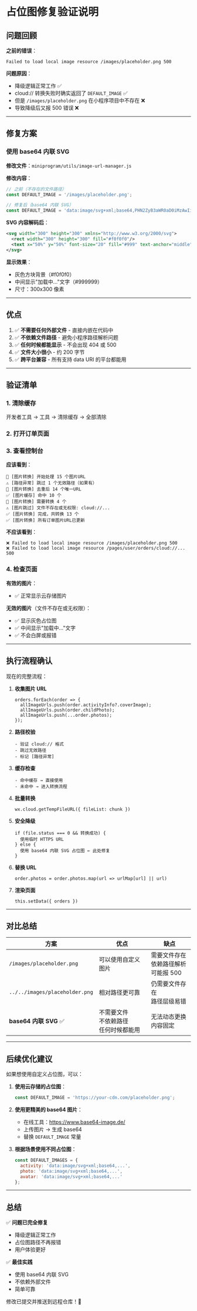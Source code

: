 # 占位图修复验证说明

## 问题回顾

**之前的错误**：
```
Failed to load local image resource /images/placeholder.png 500
```

**问题原因**：
- 降级逻辑正常工作 ✅
- cloud:// 转换失败时确实返回了 `DEFAULT_IMAGE` ✅
- 但是 `/images/placeholder.png` 在小程序项目中不存在 ❌
- 导致降级后又报 500 错误 ❌

---

## 修复方案

### 使用 base64 内联 SVG

**修改文件**：`miniprogram/utils/image-url-manager.js`

**修改内容**：
```javascript
// 之前（不存在的文件路径）
const DEFAULT_IMAGE = '/images/placeholder.png';

// 修复后（base64 内联 SVG）
const DEFAULT_IMAGE = 'data:image/svg+xml;base64,PHN2ZyB3aWR0aD0iMzAwIiBoZWlnaHQ9IjMwMCIgeG1sbnM9Imh0dHA6Ly93d3cudzMub3JnLzIwMDAvc3ZnIj48cmVjdCB3aWR0aD0iMzAwIiBoZWlnaHQ9IjMwMCIgZmlsbD0iI2YwZjBmMCIvPjx0ZXh0IHg9IjUwJSIgeT0iNTAlIiBmb250LXNpemU9IjIwIiBmaWxsPSIjOTk5IiB0ZXh0LWFuY2hvcj0ibWlkZGxlIiBkeT0iLjNlbSI+5Yqg6L295Lit4oCmPC90ZXh0Pjwvc3ZnPg==';
```

**SVG 内容解码后**：
```xml
<svg width="300" height="300" xmlns="http://www.w3.org/2000/svg">
  <rect width="300" height="300" fill="#f0f0f0"/>
  <text x="50%" y="50%" font-size="20" fill="#999" text-anchor="middle" dy=".3em">加载中…</text>
</svg>
```

**显示效果**：
- 灰色方块背景（#f0f0f0）
- 中间显示"加载中…"文字（#999999）
- 尺寸：300x300 像素

---

## 优点

1. ✅ **不需要任何外部文件** - 直接内嵌在代码中
2. ✅ **不依赖文件路径** - 避免小程序路径解析问题
3. ✅ **任何时候都能显示** - 不会出现 404 或 500
4. ✅ **文件大小很小** - 约 200 字节
5. ✅ **跨平台兼容** - 所有支持 data URI 的平台都能用

---

## 验证清单

### 1. 清除缓存
开发者工具 → 工具 → 清除缓存 → 全部清除

### 2. 打开订单页面

### 3. 查看控制台

**应该看到**：
```
📸 [图片转换] 开始处理 15 个图片URL
⚠️ [路径异常] 跳过 1 个无效路径（如果有）
📸 [图片转换] 去重后 14 个唯一URL
✅ [图片缓存] 命中 10 个
🔄 [图片转换] 需要转换 4 个
⚠️ [图片跳过] 文件不存在或无权限: cloud://...
✅ [图片转换] 完成，共转换 13 个
✅ [图片转换] 所有订单图片URL已更新
```

**不应该看到**：
```
❌ Failed to load local image resource /images/placeholder.png 500
❌ Failed to load local image resource /pages/user/orders/cloud://... 500
```

### 4. 检查页面

**有效的图片**：
- ✅ 正常显示云存储图片

**无效的图片**（文件不存在或无权限）：
- ✅ 显示灰色占位图
- ✅ 中间显示"加载中…"文字
- ✅ 不会白屏或报错

---

## 执行流程确认

现在的完整流程：

1. **收集图片 URL**
   ```
   orders.forEach(order => {
     allImageUrls.push(order.activityInfo?.coverImage);
     allImageUrls.push(order.childPhoto);
     allImageUrls.push(...order.photos);
   });
   ```

2. **路径校验**
   ```
   - 验证 cloud:// 格式
   - 跳过无效路径
   - 标记 [路径异常]
   ```

3. **缓存检查**
   ```
   - 命中缓存 → 直接使用
   - 未命中 → 进入转换流程
   ```

4. **批量转换**
   ```
   wx.cloud.getTempFileURL({ fileList: chunk })
   ```

5. **安全降级**
   ```
   if (file.status === 0 && 转换成功) {
     使用临时 HTTPS URL
   } else {
     使用 base64 内联 SVG 占位图 ← 此处修复
   }
   ```

6. **替换 URL**
   ```
   order.photos = order.photos.map(url => urlMap[url] || url)
   ```

7. **渲染页面**
   ```
   this.setData({ orders })
   ```

---

## 对比总结

| 方案 | 优点 | 缺点 |
|------|------|------|
| `/images/placeholder.png` | 可以使用自定义图片 | 需要文件存在<br>依赖路径解析<br>可能报 500 |
| `../../images/placeholder.png` | 相对路径更可靠 | 仍需要文件存在<br>路径层级易错 |
| **base64 内联 SVG** ✅ | 不需要文件<br>不依赖路径<br>任何时候都能用 | 无法动态更换<br>内容固定 |

---

## 后续优化建议

如果想使用自定义占位图，可以：

1. **使用云存储的占位图**：
   ```javascript
   const DEFAULT_IMAGE = 'https://your-cdn.com/placeholder.png';
   ```

2. **使用更精美的 base64 图片**：
   - 在线工具：https://www.base64-image.de/
   - 上传图片 → 生成 base64
   - 替换 `DEFAULT_IMAGE` 常量

3. **根据场景使用不同占位图**：
   ```javascript
   const DEFAULT_IMAGES = {
     activity: 'data:image/svg+xml;base64,...',
     photo: 'data:image/svg+xml;base64,...',
     avatar: 'data:image/svg+xml;base64,...'
   };
   ```

---

## 总结

✅ **问题已完全修复**
- 降级逻辑正常工作
- 占位图路径不再报错
- 用户体验更好

✅ **最佳实践**
- 使用 base64 内联 SVG
- 不依赖外部文件
- 简单可靠

修改已提交并推送到远程仓库！🎉

